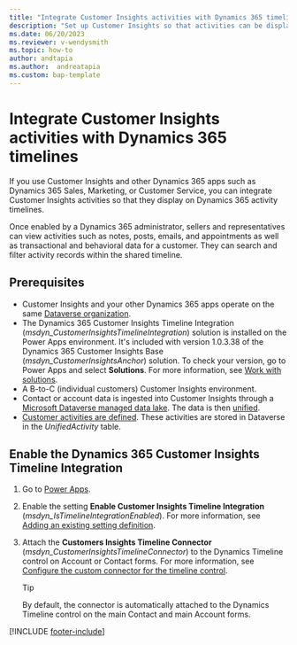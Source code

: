 ```yaml
---
title: "Integrate Customer Insights activities with Dynamics 365 timelines"
description: "Set up Customer Insights so that activities can be displayed on other Dynamics 365 apps." 
ms.date: 06/20/2023
ms.reviewer: v-wendysmith
ms.topic: how-to
author: andtapia
ms.author:  andreatapia
ms.custom: bap-template
---
```


# Integrate Customer Insights activities with Dynamics 365 timelines

If you use Customer Insights and other Dynamics 365 apps such as Dynamics 365 Sales, Marketing, or Customer Service, you can integrate Customer Insights activities so that they display on Dynamics 365 activity timelines.

Once enabled by a Dynamics 365 administrator, sellers and representatives can view activities such as notes, posts, emails, and appointments as well as transactional and behavioral data for a customer. They can search and filter activity records within the shared timeline.

## Prerequisites

- Customer Insights and your other Dynamics 365 apps operate on the same [Dataverse organization](customer-insights-dataverse.md).
- The Dynamics 365 Customer Insights Timeline Integration (*msdyn_CustomerInsightsTimelineIntegration*) solution is installed on the Power Apps environment. It's included with version 1.0.3.38 of the Dynamics 365 Customer Insights Base (*msdyn_CustomerInsightsAnchor*) solution. To check your version, go to Power Apps and select **Solutions**. For more information, see [Work with solutions](/power-apps/maker/data-platform/solutions-overview#search-and-filter-in-a-solution).
- A B-to-C (individual customers) Customer Insights environment.
- Contact or account data is ingested into Customer Insights through a [Microsoft Dataverse managed data lake](connect-dataverse-managed-lake.md). The data is then [unified](data-unification.md).
- [Customer activities are defined](activities.md). These activities are stored in Dataverse in the *UnifiedActivity* table.

## Enable the Dynamics 365 Customer Insights Timeline Integration

1. Go to [Power Apps](https://powerapps.microsoft.com/).

1. Enable the setting **Enable Customer Insights Timeline Integration** (*msdyn_IsTimelineIntegrationEnabled*). For more information, see [Adding an existing setting definition](/power-apps/maker/data-platform/create-edit-configure-settings#adding-an-existing-setting-definition).

1. Attach the **Customers Insights Timeline Connector** (*msdyn_CustomerInsightsTimelineConnector*) to the Dynamics Timeline control on Account or Contact forms. For more information, see [Configure the custom connector for the timeline control](/power-apps/maker/model-driven-apps/custom-connectors-timeline-control#configure-the-custom-connector-for-the-timeline-control).

   > [!TIP]
   > By default, the connector is automatically attached to the Dynamics Timeline control on the main Contact and main Account forms.

[!INCLUDE [footer-include](includes/footer-banner.md)]
